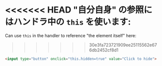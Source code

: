 <<<<<<< HEAD
"自分自身" の参照にはハンドラ中の `this` を使います:
=======
Can use `this` in the handler to reference "the element itself" here:
>>>>>>> 30e3fa723721909ee25115562e676db2452cf8d1

```html run height=50
<input type="button" onclick="this.hidden=true" value="Click to hide">
```
